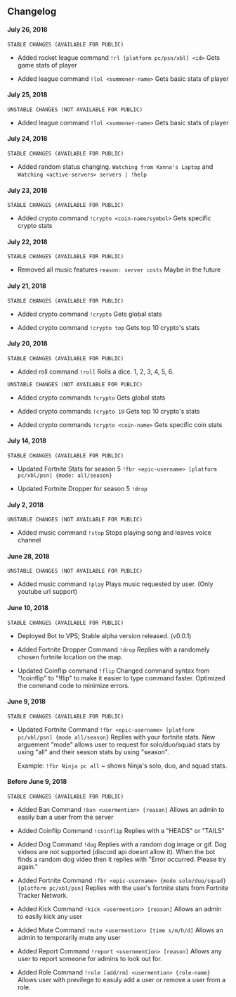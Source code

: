 ## Changelog
  #### July 26, 2018
  `STABLE CHANGES (AVAILABLE FOR PUBLIC)`

  + Added rocket league command
  `!rl [platform pc/psn/xbl] <id>`
  Gets game stats of player

  + Added league command
  `!lol <summoner-name>`
  Gets basic stats of player
  #### July 25, 2018
  `UNSTABLE CHANGES (NOT AVAILABLE FOR PUBLIC)`

  + Added league command
  `!lol <summoner-name>`
  Gets basic stats of player
  
  #### July 24, 2018
  `STABLE CHANGES (AVAILABLE FOR PUBLIC)`

  + Added random status changing. 
  `Watching from Kanna's Laptop` and `Watching <active-servers> servers | !help`

  #### July 23, 2018
  `STABLE CHANGES (AVAILABLE FOR PUBLIC)`

  + Added crypto command
  `!crypto <coin-name/symbol>`
  Gets specific crypto stats
  #### July 22, 2018
  `STABLE CHANGES (AVAILABLE FOR PUBLIC)`

  + Removed all music features
  `reason: server costs`
  Maybe in the future
  #### July 21, 2018
  `STABLE CHANGES (AVAILABLE FOR PUBLIC)`

  + Added crypto command
  `!crypto`
  Gets global stats
  
  + Added crypto command
  `!crypto top`
  Gets top 10 crypto's stats
  #### July 20, 2018
  `STABLE CHANGES (AVAILABLE FOR PUBLIC)`
  
  + Added roll command
  `!roll` 
  Rolls a dice. 1, 2, 3, 4, 5, 6.

  `UNSTABLE CHANGES (NOT AVAILABLE FOR PUBLIC)`

  + Added crypto commands
  `!crypto`
  Gets global stats

  + Added crypto commands
  `!crypto 10`
  Gets top 10 crypto's stats

  + Added crypto commands
  `!crypto <coin-name>`
  Gets specific coin stats
  #### July 14, 2018
  `STABLE CHANGES (AVAILABLE FOR PUBLIC)`

  + Updated Fortnite Stats for season 5
  `!fbr <epic-username> [platform pc/xbl/psn] {mode: all/season}`

  + Updated Fortnite Dropper for season 5
  `!drop`
  #### July 2, 2018
  `UNSTABLE CHANGES (NOT AVAILABLE FOR PUBLIC)`

  + Added music command
  `!stop`
  Stops playing song and leaves voice channel
  #### June 28, 2018
  `UNSTABLE CHANGES (NOT AVAILABLE FOR PUBLIC)`

  + Added music command 
    `!play`
    Plays music requested by user. (Only youtube url support)

  #### June 10, 2018
  `STABLE CHANGES (AVAILABLE FOR PUBLIC)`

  + Deployed Bot to VPS;
    Stable alpha version released. (v0.0.1)
  
  + Added Fortnite Dropper Command
    `!drop`
    Replies with a randomely chosen fortnite location on the map.
  
  + Updated Coinflip command
  `!flip`
  Changed command syntax from "!coinflip" to "!flip" to make it easier to type command faster. Optimized the command code to minimize errors.

  #### June 9, 2018
  `STABLE CHANGES (AVAILABLE FOR PUBLIC)`

  + Updated Fortnite Command
    `!fbr <epic-username> [platform pc/xbl/psn] {mode all/season}`
    Replies with your fortnite stats. New arguement "mode" allows user to request for solo/duo/squad stats by using "all" and their season stats by using "season".

    Example: `!fbr Ninja pc all` ~ shows Ninja's solo, duo, and squad stats.
    
  #### Before June 9, 2018
  `STABLE CHANGES (AVAILABLE FOR PUBLIC)`

  + Added Ban Command
    `!ban <usermention> [reason]`
    Allows an admin to easily ban a user from the server

  + Added Coinflip Command
    `!coinflip`
    Replies with a "HEADS" or "TAILS"

  + Added Dog Command
    `!dog`
    Replies with a random dog image or gif.
    Dog videos are not supported (discord api doesnt allow it). When the bot finds a random dog video then it replies with "Error occurred. Please try again."

  + Added Fortnite Command
    `!fbr <epic-username> {mode solo/duo/squad} [platform pc/xbl/psn]`
    Replies with the user's fortnite stats from Fortnite Tracker Network.

  + Added Kick Command
    `!kick <usermention> [reason]`
    Allows an admin to easily kick any user

  + Added Mute Command
    `!mute <usermention> [time s/m/h/d]`
    Allows an admin to temporarily mute any user

  + Added Report Command
    `!report <usernmention> [reason]`
    Allows any user to report someone for admins to look out for.

  + Added Role Command
    `!role [add/rm] <usermention> {role-name}`
    Allows user with previlege to easuly add a user or remove a user from a role.